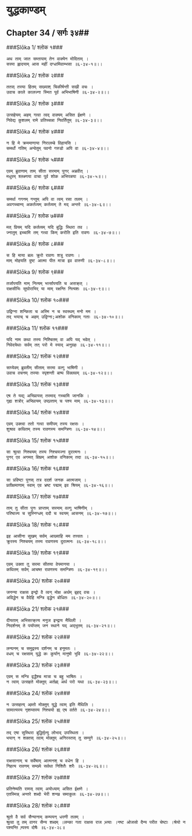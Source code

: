 युद्धकाण्डम्
===============================


## Chapter 34  / सर्गः ३४##


###Slōka 1/ श्लोक १###


    अथ ताम् जात सम्तापाम् तेन वाक्येन मोदिताम् ।
    सरमा ह्लादयाम् आस महीं दग्धामिवाम्भसा ॥६-३४-१॥।।


###Slōka 2/ श्लोक २###


    ततस् तस्या हितम् सख्याश् चिकीर्षन्ती सखी वचः ।
    उवाच काले कालज्ना स्मित पूर्व अभिभाषिणी ॥६-३४-२॥।।


###Slōka 3/ श्लोक ३###


    उत्सहेयम् अहम् गत्वा त्वद् वाक्यम् असित ईक्षणे ।
    निवेद्य कुशलम् रामे प्रतिच्चन्ना निवर्तितुम् ॥६-३४-३॥।।


###Slōka 4/ श्लोक ४###


    न हि मे क्रममाणाया निरालम्बे विहायसि ।
    समर्थो गतिम् अन्वेतुम् पवनो गरुडो अपि वा ॥६-३४-४॥।।


###Slōka 5/ श्लोक ५###


    एवम् ब्रुवाणाम् ताम् सीता सरमाम् पुनर् अब्रवीत् ।
    मधुरम् श्लक्ष्णया वाचा पूर्व शोक अभिपन्नया ॥६-३४-५॥।।


###Slōka 6/ श्लोक ६###


    समर्था गगनम् गन्तुम् अपि वा त्वम् रसा तलम् ।
    अवगच्चाम्य् अकर्तव्यम् कर्तव्यम् ते मद् अन्तरे ॥६-३४-६॥।।


###Slōka 7/ श्लोक ७###


    मत् प्रियम् यदि कर्तव्यम् यदि बुद्धिः स्थिरा तव ।
    ज्नातुम् इच्चामि तम् गत्वा किम् करोति इति रावणः ॥६-३४-७॥।।


###Slōka 8/ श्लोक ८###


    स हि माया बलः क्रूरो रावणः शत्रु रावणः ।
    माम् मोहयति दुष्ट आत्मा पीत मात्रा इव वारुणी ॥६-३४-८॥।।


###Slōka 9/ श्लोक ९###


    तर्जापयति माम् नित्यम् भर्त्सापयति च असक्र्त् ।
    राक्षसीभिः सुघोराभिर् या माम् रक्षन्ति नित्यशः ॥६-३४-९॥।।


###Slōka 10/ श्लोक १०###


    उद्विग्ना शन्किता च अस्मि न च स्वस्थम् मनो मम ।
    तद् भयाच् च अहम् उद्विग्ना;अशोक वनिकाम् गताः ॥६-३४-१०॥।।


###Slōka 11/ श्लोक ११###


    यदि नाम कथा तस्य निश्चितम् वा अपि यद् भवेत् ।
    निवेदयेथाः सर्वम् तत् परो मे स्याद् अनुग्रहः ॥६-३४-११॥।।


###Slōka 12/ श्लोक १२###


    साप्येवम् ब्रुवतीम् सीताम् सरमा वल्गु भाषिणी ।
    उवाच वचनम् तस्याः स्पृशन्ती बाष्प विक्लवम् ॥६-३४-१२॥।।


###Slōka 13/ श्लोक १३###


    एष ते यद्य् अभिप्रायस् तस्माद् गच्चामि जानकि ।
    गृह्य शत्रोर् अभिप्रायम् उपाव्र्त्ताम् च पश्य माम् ॥६-३४-१३॥।।


###Slōka 14/ श्लोक १४###


    एवम् उक्त्वा ततो गत्वा समीपम् तस्य रक्षसः ।
    शुश्राव कथितम् तस्य रावणस्य समन्त्रिणः ॥६-३४-१४॥।।


###Slōka 15/ श्लोक १५###


    सा श्रुत्वा निश्चयम् तस्य निश्चयज्ना दुरात्मनः ।
    पुनर् एव अगमत् क्षिप्रम् अशोक वनिकाम् तदा ॥६-३४-१५॥।।


###Slōka 16/ श्लोक १६###


    सा प्रविष्टा पुनस् तत्र ददर्श जनक आत्मजाम् ।
    प्रतीक्षमाणाम् स्वाम् एव भ्रष्ट पद्माम् इव श्रियम् ॥६-३४-१६॥।।


###Slōka 17/ श्लोक १७###


    ताम् तु सीता पुनः प्राप्ताम् सरमाम् वल्गु भाषिणीम् ।
    परिष्वज्य च सुस्निग्धम् ददौ च स्वयम् आसनम् ॥६-३४-१७॥।।


###Slōka 18/ श्लोक १८###


    इह आसीना सुखम् सर्वम् आख्याहि मम तत्त्वतः ।
    क्रूरस्य निश्चयम् तस्य रावणस्य दुरात्मनः ॥६-३४-१८॥।।


###Slōka 19/ श्लोक १९###


    एवम् उक्ता तु सरमा सीतया वेपमानया ।
    कथितम् सर्वम् आचष्त रावणस्य समन्त्रिणः ॥६-३४-१९॥।।


###Slōka 20/ श्लोक २०###


    जनन्या राक्षस इन्द्रो वै त्वन् मोक्ष अर्थम् बृहद् वचः ।
    अविद्धेन च वैदेहि मन्त्रि वृद्धेन बोधितः ॥६-३४-२०॥।।


###Slōka 21/ श्लोक २१###


    दीयताम् अभिसत्क्र्त्य मनुज इन्द्राय मैथिली ।
    निदर्शनम् ते पर्याप्तम् जन स्थाने यद् अद्भुतम् ॥६-३४-२१॥।।


###Slōka 22/ श्लोक २२###


    लन्घनम् च समुद्रस्य दर्शनम् च हनूमतः ।
    वधम् च रक्षसाम् युद्धे कः कुर्यान् मानुषो भुवि ॥६-३४-२२॥।।


###Slōka 23/ श्लोक २३###


    एवम् स मन्त्रि वृद्धैश्च मात्रा च बहु भाषितः ।
    न त्वाम् उत्सहते मोक्तुम् अर्तह्म् अर्थ परो यथा ॥६-३४-२३॥।।


###Slōka 24/ श्लोक २४###


    न उत्सहत्य् अम्र्तो मोक्तुम् युद्धे त्वाम् इति मैथिलि ।
    सामात्यस्य नृशम्सस्य निश्चयो ह्य् एष वर्तते ॥६-३४-२४॥।।


###Slōka 25/ श्लोक २५###


    तद् एषा सुस्थिरा बुद्धिर्मृत्यु लोभाद् उपस्थिता ।
    भयान् न शक्तस् त्वाम् मोक्तुम् अनिरस्तस् तु सम्युगे ॥६-३४-२५॥।।


###Slōka 26/ श्लोक २६###


    राक्षसानाम् च सर्वेषाम् आत्मनश् च वधेन हि ।
    निहत्य रावणम् सम्ख्ये सर्वथा निशितैः शरैः ॥६-३४-२६॥।।


###Slōka 27/ श्लोक २७###


    प्रतिनेष्यति रामस् त्वाम् अयोध्याम् असित ईक्षणे ।
    एतस्मिन्न् अन्तरे शब्दो भेरी शन्ख समाकुलः ॥६-३४-२७॥।।


###Slōka 28/ श्लोक २८###


    श्रुतो वै सर्व सैन्यानाम् कम्पयन् धरणी तलम् ।
    श्रुत्वा तु तम् वानर सैन्य शब्दम् ।लन्का गता राक्षस राज भ्र्त्याः ।नष्ट ओजसो दैन्य परीत चेष्टाः ।श्रेयो न पश्यन्ति न्र्पस्य दोषैः ॥६-३४-२८॥



